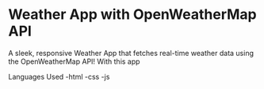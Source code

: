 # Weather App with OpenWeatherMap API

A sleek, responsive Weather App that fetches real-time weather data using the OpenWeatherMap API! With this app

Languages Used 
 -html
 -css
 -js